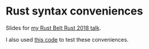 # Rust syntax conveniences

Slides for [my Rust Belt Rust 2018 talk](http://conf2018.rust-belt-rust.com/sessions/#syntax).

I also used [this code](https://github.com/tshepang/rust-syntax-conveniences-prep) to test these conveniences.
